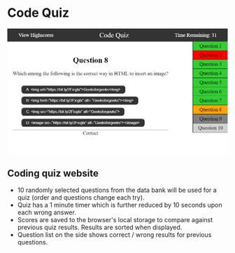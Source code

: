 # Code Quiz

![website snapshot](./Assets/example.jpg)

## Coding quiz website
* 10 randomly selected questions from the data bank will be used for a quiz (order and questions change each try).
* Quiz has a 1 minute timer which is further reduced by 10 seconds upon each wrong answer.
* Scores are saved to the browser's local storage to compare against previous quiz results. Results are sorted when displayed.
* Question list on the side shows correct / wrong results for previous questions.
